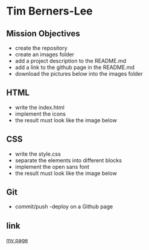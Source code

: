 
# Tim Berners-Lee
## Mission Objectives
- create the repository
- create an images folder
- add a project description to the README.md
- add a link to the github page in the README.md
- download the pictures below into the images folder
## HTML
 - write the index.html
  - implement the icons
- the result must look like the image below
## CSS
- write the style.css
- separate the elements into different blocks
- implement the open sans font
 - the result must look like the image below
## Git
- commit/push
 -deploy on a Github page
## link
[my page](https://becodeorg.github.io/hamilton-8-tim-berners-lee-corentinnys/)



